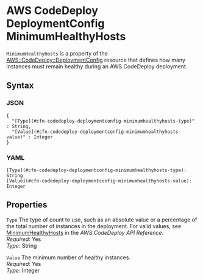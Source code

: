 # AWS CodeDeploy DeploymentConfig MinimumHealthyHosts<a name="aws-properties-codedeploy-deploymentconfig-minimumhealthyhosts"></a>

`MinimumHealthyHosts` is a property of the [AWS::CodeDeploy::DeploymentConfig](aws-resource-codedeploy-deploymentconfig.md) resource that defines how many instances must remain healthy during an AWS CodeDeploy deployment\.

## Syntax<a name="w4ab1c21c14d419b5"></a>

### JSON<a name="aws-properties-codedeploy-deploymentconfig-minimumhealthyhosts-syntax.json"></a>

```
{
  "[Type](#cfn-codedeploy-deploymentconfig-minimumhealthyhosts-type)" : String,
  "[Value](#cfn-codedeploy-deploymentconfig-minimumhealthyhosts-value)" : Integer
}
```

### YAML<a name="aws-properties-codedeploy-deploymentconfig-minimumhealthyhosts-syntax.yaml"></a>

```
[Type](#cfn-codedeploy-deploymentconfig-minimumhealthyhosts-type): String
[Value](#cfn-codedeploy-deploymentconfig-minimumhealthyhosts-value): Integer
```

## Properties<a name="w4ab1c21c14d419b7"></a>

`Type`  <a name="cfn-codedeploy-deploymentconfig-minimumhealthyhosts-type"></a>
The type of count to use, such as an absolute value or a percentage of the total number of instances in the deployment\. For valid values, see [MinimumHealthyHosts](https://docs.aws.amazon.com/codedeploy/latest/APIReference/API_MinimumHealthyHosts.html) in the *AWS CodeDeploy API Reference*\.  
*Required*: Yes  
*Type*: String

`Value`  <a name="cfn-codedeploy-deploymentconfig-minimumhealthyhosts-value"></a>
The minimum number of healthy instances\.  
*Required*: Yes  
*Type*: Integer